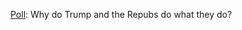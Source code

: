 <a href="https://twitter.com/davewiner/status/1309647969889779712">Poll</a>: Why do Trump and the Repubs do what they do?
